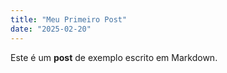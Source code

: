 ```yaml
---
title: "Meu Primeiro Post"
date: "2025-02-20"
---
```


Este é um **post** de exemplo escrito em Markdown.
